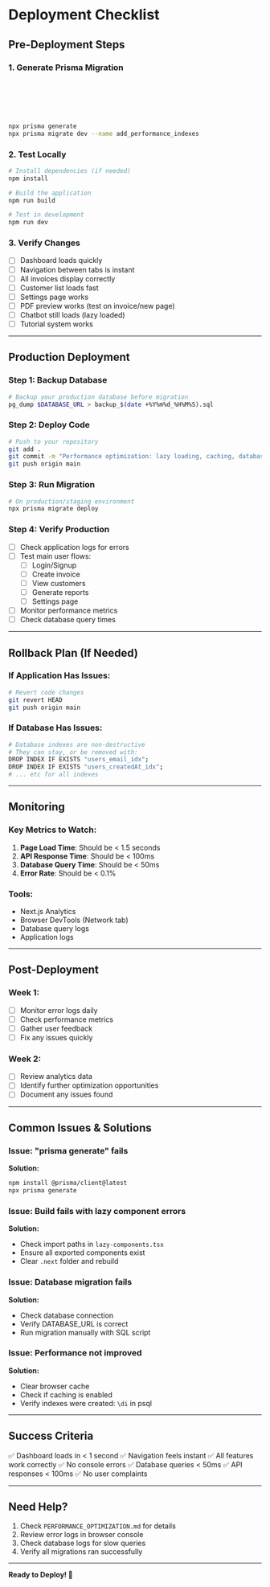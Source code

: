 # Deployment Checklist

## Pre-Deployment Steps

### 1. Generate Prisma Migration
```bash






npx prisma generate
npx prisma migrate dev --name add_performance_indexes
```

### 2. Test Locally
```bash
# Install dependencies (if needed)
npm install

# Build the application
npm run build

# Test in development
npm run dev
```

### 3. Verify Changes
- [ ] Dashboard loads quickly
- [ ] Navigation between tabs is instant
- [ ] All invoices display correctly
- [ ] Customer list loads fast
- [ ] Settings page works
- [ ] PDF preview works (test on invoice/new page)
- [ ] Chatbot still loads (lazy loaded)
- [ ] Tutorial system works

---

## Production Deployment

### Step 1: Backup Database
```bash
# Backup your production database before migration
pg_dump $DATABASE_URL > backup_$(date +%Y%m%d_%H%M%S).sql
```

### Step 2: Deploy Code
```bash
# Push to your repository
git add .
git commit -m "Performance optimization: lazy loading, caching, database indexes"
git push origin main
```

### Step 3: Run Migration
```bash
# On production/staging environment
npx prisma migrate deploy
```

### Step 4: Verify Production
- [ ] Check application logs for errors
- [ ] Test main user flows:
  - [ ] Login/Signup
  - [ ] Create invoice
  - [ ] View customers
  - [ ] Generate reports
  - [ ] Settings page
- [ ] Monitor performance metrics
- [ ] Check database query times

---

## Rollback Plan (If Needed)

### If Application Has Issues:
```bash
# Revert code changes
git revert HEAD
git push origin main
```

### If Database Has Issues:
```bash
# Database indexes are non-destructive
# They can stay, or be removed with:
DROP INDEX IF EXISTS "users_email_idx";
DROP INDEX IF EXISTS "users_createdAt_idx";
# ... etc for all indexes
```

---

## Monitoring

### Key Metrics to Watch:
1. **Page Load Time**: Should be < 1.5 seconds
2. **API Response Time**: Should be < 100ms
3. **Database Query Time**: Should be < 50ms
4. **Error Rate**: Should be < 0.1%

### Tools:
- Next.js Analytics
- Browser DevTools (Network tab)
- Database query logs
- Application logs

---

## Post-Deployment

### Week 1:
- [ ] Monitor error logs daily
- [ ] Check performance metrics
- [ ] Gather user feedback
- [ ] Fix any issues quickly

### Week 2:
- [ ] Review analytics data
- [ ] Identify further optimization opportunities
- [ ] Document any issues found

---

## Common Issues & Solutions

### Issue: "prisma generate" fails
**Solution:**
```bash
npm install @prisma/client@latest
npx prisma generate
```

### Issue: Build fails with lazy component errors
**Solution:**
- Check import paths in `lazy-components.tsx`
- Ensure all exported components exist
- Clear `.next` folder and rebuild

### Issue: Database migration fails
**Solution:**
- Check database connection
- Verify DATABASE_URL is correct
- Run migration manually with SQL script

### Issue: Performance not improved
**Solution:**
- Clear browser cache
- Check if caching is enabled
- Verify indexes were created: `\di` in psql

---

## Success Criteria

✅ Dashboard loads in < 1 second
✅ Navigation feels instant
✅ All features work correctly
✅ No console errors
✅ Database queries < 50ms
✅ API responses < 100ms
✅ No user complaints

---

## Need Help?

1. Check `PERFORMANCE_OPTIMIZATION.md` for details
2. Review error logs in browser console
3. Check database logs for slow queries
4. Verify all migrations ran successfully

---

**Ready to Deploy! 🚀**
